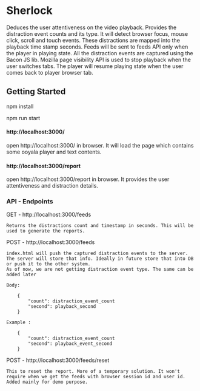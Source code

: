 # Sherlock

 Deduces the user attentiveness on the video playback. Provides the distraction event counts and its type. It will detect browser focus, mouse click, scroll and touch events. These distractions are mapped into the playback time stamp seconds.
 Feeds will be sent to feeds API only when the player in playing state. All the distraction events are captured using the Bacon JS lib. Mozilla page visibility API is used to stop playback when the user switches tabs. The player will resume playing state when the user comes back to player browser tab.
## Getting Started

npm install

npm run start

#### http://localhost:3000/
open http://localhost:3000/ in browser. It will load the page which contains some ooyala player and text contents.
#### http://localhost:3000/report
open http://localhost:3000/report in browser. It provides the user attentiveness and distraction details.

### API - Endpoints

GET  - http://localhost:3000/feeds

    Returns the distractions count and timestamp in seconds. This will be used to generate the reports.

POST - http://localhost:3000/feeds

    index.html will push the captured distraction events to the server. The server will store that info. Ideally in future store that into DB or push it to the other system.
    As of now, we are not getting distraction event type. The same can be added later

    Body:

        {
            "count": distraction_event_count
            "second": playback_second
        }

    Example :

        {
            "count": distraction_event_count
            "second": playback_event_second
        }

POST - http://localhost:3000/feeds/reset

    This to reset the report. More of a temporary solution. It won't require when we get the feeds with browser session id and user id.
    Added mainly for demo purpose.